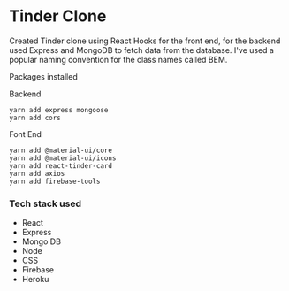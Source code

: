 
# Tinder Clone

Created Tinder clone using React Hooks for the front end, for the backend used Express and MongoDB to fetch data from the database. I've used a popular naming convention for the class names called BEM.

Packages installed

Backend
```
yarn add express mongoose
yarn add cors
```

Font End 

```
yarn add @material-ui/core
yarn add @material-ui/icons
yarn add react-tinder-card
yarn add axios
yarn add firebase-tools
```

### Tech stack used

* React 
* Express
* Mongo DB
* Node
* CSS
* Firebase 
* Heroku


